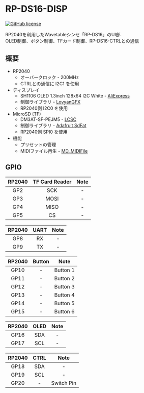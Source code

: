 # RP-DS16-DISP
[![GitHub license](https://img.shields.io/badge/RP--DS16-Rev.2.0-seagreen)](https://github.com/Saisana299/RP-DS16)　

RP2040を利用したWavetableシンセ「RP-DS16」のUI部  
OLED制御、ボタン制御、TFカード制御、RP-DS16-CTRLとの通信

## 概要
- RP2040
    - オーバークロック - 200MHz
    - CTRLとの通信に I2C1 を使用
- ディスプレイ
    - SH1106 OLED 1.3inch 128x64 I2C White - [AliExpress](https://ja.aliexpress.com/item/1005004131362533.html)
    - 制御ライブラリ - [LovyanGFX](https://github.com/lovyan03/LovyanGFX)
    - RP2040側 I2C0 を使用
- MicroSD (TF)
    - DM3AT-SF-PEJM5 - [LCSC](https://www.lcsc.com/product-detail/SD-Card-Memory-Card-Connector_HRS-Hirose-DM3AT-SF-PEJM5_C114218.html)
    - 制御ライブラリ - [Adafruit SdFat](https://registry.platformio.org/libraries/adafruit/SdFat%20-%20Adafruit%20Fork)
    - RP2040側 SPI0 を使用
- 機能
    - プリセットの管理
    - MIDIファイル再生 - [MD_MIDIFile](https://registry.platformio.org/libraries/majicdesigns/MD_MIDIFile)

## GPIO
| RP2040 | TF Card Reader | Note |
|:---:|:---:|:---------:|
| GP2 | SCK | - |
| GP3 | MOSI | - |
| GP4 | MISO | - |
| GP5 | CS | - |

| RP2040 | UART | Note |
|:---:|:---:|:---------:|
| GP8 | RX | - |
| GP9 | TX | - |

| RP2040 | Button | Note |
|:---:|:---:|:---------:|
| GP10 | - | Button 1 |
| GP11 | - | Button 2 |
| GP12 | - | Button 3 |
| GP13 | - | Button 4 |
| GP14 | - | Button 5 |
| GP15 | - | Button 6 |

| RP2040 | OLED | Note |
|:---:|:---:|:---------:|
| GP16 | SDA | - |
| GP17 | SCL | - |

| RP2040 | CTRL | Note |
|:---:|:---:|:---------:|
| GP18 | SDA | - |
| GP19 | SCL | - |
| GP20 | - | Switch Pin |